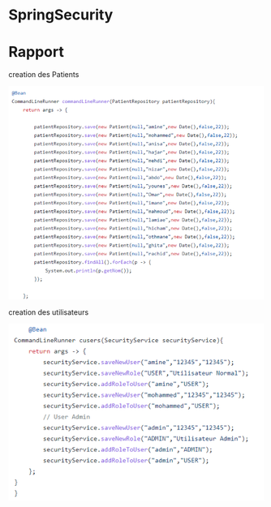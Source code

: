 # SpringSecurity

# Rapport 

creation des Patients

![alt text](https://github.com/Aminelea12/SpringSecurity/blob/main/Patient.PNG)

creation des utilisateurs 

![alt text](https://github.com/Aminelea12/SpringSecurity/blob/main/Users.PNG)
